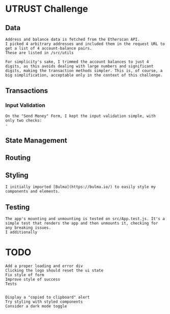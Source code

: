 # UTRUST Challenge

## Data

    Address and balance data is fetched from the Etherscan API.
    I picked 4 arbitrary addresses and included them in the request URL to get a list of 4 account-balance pairs.
    These are listed in /src/utils

    For simplicity's sake, I trimmed the account balances to just 4 digits, as this avoids dealing with large numbers and significant digits, making the transaction methods simpler. This is, of course, a big simplification, acceptable only in the context of this challenge.

## Transactions
 
### Input Validation

    On the "Send Money" Form, I kept the input validation simple, with only two checks:
    - 

## State Management



## Routing

    

## Styling

    I initially imported [Bulma](https://bulma.io/) to easily style my components and elements.

## Testing

    The app's mounting and unmounting is tested on src/App.test.js. It's a simple test that renders the app and then unmounts it, checking for any breaking issues.
    I additionally

# TODO

    Add a proper loading and error div
    Clicking the logo should reset the ui state
    Fix style of form
    Improve style of success
    Tests
    
    
    Display a "copied to clipboard" alert
    Try styling with styled components
    Consider a dark mode toggle
    